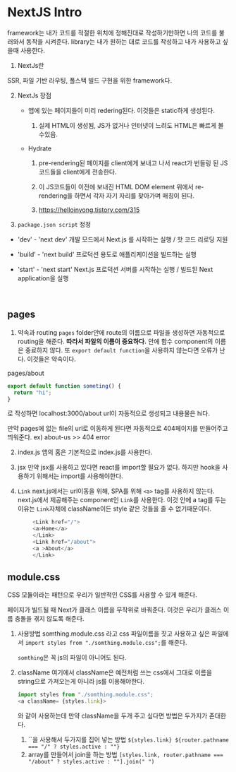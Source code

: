 # NextJS Intro

framework는 내가 코드를 적절한 위치에 정해진대로 작성하기만하면 나의 코드를 불러와서 동작을 시켜준다.
library는 내가 원하는 대로 코드를 작성하고 내가 사용하고 싶을때 사용한다.

1. NextJs란

SSR, 파일 기반 라우팅, 풀스택 빌드 구현을 위한 framework다.

2. NextJs 장점

   - 앱에 있는 페이지들이 미리 redering된다. 이것들은 static하게 생성된다.

     1. 실제 HTML이 생성됨, JS가 없거나 인터넷이 느려도 HTML은 빠르게 볼 수있음.

   - Hydrate

     1. pre-rendering된 페이지를 client에게 보내고 나서 react가 번들링 된 JS코드들을 client에게 전송한다.

     2. 이 JS코드들이 이전에 보내진 HTML DOM element 위에서 re-rendering을 하면서 각자 자기 자리를 찾아가며 매칭이 된다.

     3. https://helloinyong.tistory.com/315

3. `package.json script` 정정

- 'dev' - 'next dev' 개발 모드에서 Next.js 를 시작하는 실행 / 핫 코드 리로딩 지원

- 'build' - 'next build' 프로덕션 용도로 애플리케이션을 빌드하는 실행

- 'start' - 'next start' Next.js 프로덕션 서버를 시작하는 실행 / 빌드된 Next application을 실행

<br>

## pages

1. 약속과 routing
   `pages` folder안에 route의 이름으로 파일을 생성하면 자동적으로 routing을 해준다.
   **따라서 파일의 이름이 중요하다.** 안에 함수 component의 이름은 중료하지 않다.
   또 `export default function`을 사용하지 않는다면 오류가 난다.
   이것들은 약속이다.

pages/about

```javascript
export default function someting() {
  return "hi";
}
```

로 작성하면 localhost:3000/about url이 자동적으로 생성되고 내용물은 hi다.

만약 pages에 없는 file의 url로 이동하게 된다면 자동적으로 404페이지를 만들어주고 띄워준다.
ex) about-us >> 404 error

2. index.js
   앱의 홈은 기본적으로 index.js를 사용한다.

3. jsx
   만약 jsx를 사용하고 있다면 react를 import할 필요가 없다.
   하지만 hook을 사용하기 위해서는 import를 사용해야한다.

4. `Link`
   next.js에서는 url이동을 위해, SPA를 위해 `<a>` tag를 사용하지 않는다.
   next.js에서 제공해주는 component인 `Link`를 사용한다.
   이것 안에 a tag를 두는 이유는 `Link`자체에 className이든 style 같은 것들을 줄 수 없기때문이다.

```javascript
        <Link href="/">
        <a>Home</a>
        </Link>
        <Link href="/about">
        <a >About</a>
        </Link>
```

## module.css

CSS 모듈이라는 패턴으로 우리가 일반적인 CSS를 사용할 수 있게 해준다.

페이지가 빌드될 때 Next가 클래스 이름을 무작위로 바꿔준다.
이것은 우리가 클래스 이름 충돌을 겪지 않도록 해준다.

1. 사용방법
   somthing.module.css 라고 css 파일이름을 짓고 사용하고 싶은 파일에서 `import styles from "./somthing.module.css";`를 해준다.

   `somthing`은 꼭 js의 파일이 아니어도 된다.

2. className
   여기에서 className은 예전처럼 쓰는 css에서 그대로 이름을 string으로 가져오는게 아니라 js를 이용해야한다.

   ```javascript
   import styles from "./somthing.module.css";
   <a className= {styles.link}>
   ```

   와 같이 사용하는데 만약 className을 두개 주고 싶다면 방법은 두가지가 존대한다.

   1. ``을 사용해서 두가지를 집어 넣는 방법
      `${styles.link} ${router.pathname === "/" ? styles.active : ""}`
   2. array를 만들어서 join을 하는 방법
      `[styles.link, router.pathname === "/about" ? styles.active : ""].join(" ")`

